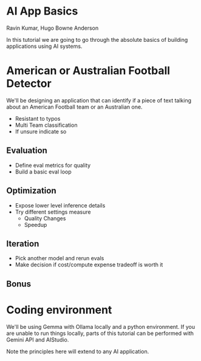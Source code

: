 # AI App Basics
Ravin Kumar, Hugo Bowne Anderson

In this tutorial we are going to go through the absolute basics of building applications using AI systems.

# American or Australian Football Detector
We'll be designing an application that can identify if a piece of text talking about an American Football team or an Australian one.

* Resistant to typos
* Multi Team classification
* If unsure indicate so


## Evaluation
* Define eval metrics for quality
* Build a basic eval loop

## Optimization
* Expose lower level inference details 
* Try different settings measure
  * Quality Changes
  * Speedup

## Iteration
* Pick another model and rerun evals
* Make decision if cost/compute expense tradeoff is worth it

## Bonus

# Coding environment
We'll be using Gemma with Ollama locally and a python environment.
If you are unable to run things locally, parts of this tutorial can be performed with Gemini API and AIStudio.

Note the principles here will extend to any AI application.
